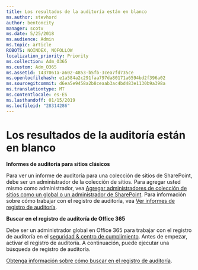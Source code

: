 ```yaml
---
title: Los resultados de la auditoría están en blanco
ms.author: stevhord
author: bentoncity
manager: scotv
ms.date: 5/25/2018
ms.audience: Admin
ms.topic: article
ROBOTS: NOINDEX, NOFOLLOW
localization_priority: Priority
ms.collection: Adm_O365
ms.custom: Adm_O365
ms.assetid: 1437061a-a602-4853-b5fb-3cea7fd735ce
ms.openlocfilehash: e1a584a2c291faa797da80171a6594bd2f396a02
ms.sourcegitcommit: d6ea5e9458a2b8ceaab3ac4bd483e1130b9a398a
ms.translationtype: MT
ms.contentlocale: es-ES
ms.lasthandoff: 01/15/2019
ms.locfileid: "28314286"
---
```

# <a name="auditing-results-are-blank"></a>Los resultados de la auditoría están en blanco

 **Informes de auditoría para sitios clásicos**
  
Para ver un informe de auditoría para una colección de sitios de SharePoint, debe ser un administrador de la colección de sitios. Para agregar usted mismo como administrador, vea [Agregar administradores de colección de sitios como un global o un administrador de SharePoint](https://go.microsoft.com/fwlink/?linkid=869390). Para información sobre cómo trabajar con el registro de auditoría, vea [Ver informes de registro de auditoría](https://go.microsoft.com/fwlink/?linkid=395237). 
  
 **Buscar en el registro de auditoría de Office 365**
  
Debe ser un administrador global en Office 365 para trabajar con el registro de auditoría en el [seguridad &amp; centro de cumplimiento](https://protection.office.com). Antes de empezar, activar el registro de auditoría. A continuación, puede ejecutar una búsqueda de registro de auditoría. 
  
[Obtenga información sobre cómo buscar en el registro de auditoría](https://go.microsoft.com/fwlink/?linkid=708432).
  


